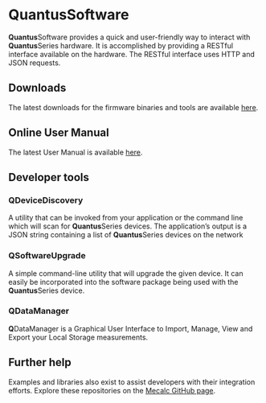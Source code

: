 # QuantusSoftware
**Quantus**Software provides a quick and user-friendly way to interact with **Quantus**Series hardware. It is accomplished by providing a RESTful interface available on the hardware. The RESTful interface uses HTTP and JSON requests.

## Downloads

The latest downloads for the firmware binaries and tools are available [here](https://github.com/Mecalc/QuantusSoftware/releases).

## Online User Manual

The latest User Manual is available [here](https://htmlpreview.github.io/?https://github.com/Mecalc/QuantusSoftware/blob/main/QuantusSoftwareManual/QuantusSoftwareManual.html).

## Developer tools

### QDeviceDiscovery

A utility that can be invoked from your application or the command line which will scan for **Quantus**Series devices.
The application’s output is a JSON string containing a list of **Quantus**Series devices on the network

### QSoftwareUpgrade

A simple command-line utility that will upgrade the given device. It can easily be incorporated into the software package being used with the **Quantus**Series device.

### QDataManager

**Q**DataManager is a Graphical User Interface to Import, Manage, View and Export your Local Storage measurements.

## Further help

Examples and libraries also exist to assist developers with their integration efforts.
Explore these repositories on the [Mecalc GitHub page](https://github.com/orgs/Mecalc/repositories).

